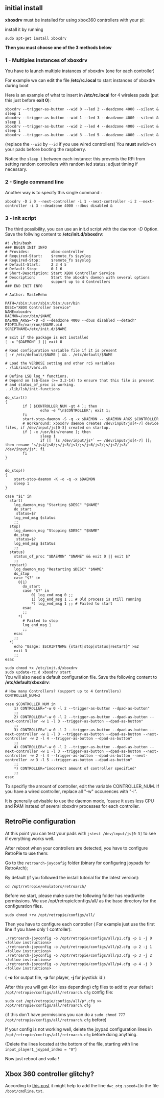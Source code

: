 ## initial install

**xboxdrv** must be installed for using xbox360 controllers with your pi:

install it by running

    sudo apt-get install xboxdrv

**Then you must choose one of the 3 methods below**


### 1 - Multiples instances of xboxdrv

You have to launch multiple instances of xboxdrv (one for each controller)

For example we can edit the file **/etc/rc.local** to start instances of xboxdrv during boot

Here is an example of what to insert in **/etc/rc.local** for 4 wireless pads (put this just before **exit 0**):

    xboxdrv --trigger-as-button --wid 0 --led 2 --deadzone 4000 --silent &
    sleep 1
    xboxdrv --trigger-as-button --wid 1 --led 3 --deadzone 4000 --silent &
    sleep 1
    xboxdrv --trigger-as-button --wid 2 --led 4 --deadzone 4000 --silent &
    sleep 1
    xboxdrv --trigger-as-button --wid 3 --led 5 --deadzone 4000 --silent &

(replace the `--wid` by `--id` if you use wired controllers)
You **must** swich-on your pads before booting the raspberry.

Notice the `sleep 1` between each instance: this prevents the RPi from setting random controllers with random led status; adjust timing if necessary.

### 2 - Single command line

Another way is to specify this single command :

    xboxdrv -D i 0 --next-controller -i 1 --next-controller -i 2 --next-controller -i 3 --deadzone 4000 --dbus disabled &

### 3 - init script

The third possibility, you can use an init.d script with the daemon _-D_ Option. Save the follwing content to **/etc/init.d/xboxdrv**:
```
#! /bin/bash
### BEGIN INIT INFO
# Provides:          xbox-controller
# Required-Start:    $remote_fs $syslog
# Required-Stop:     $remote_fs $syslog
# Default-Start:     2 3 4 5
# Default-Stop:      0 1 6
# Short-Description: Start XBOX Controller Service
# Description:       Start the xboxdrv daemon with several options
#                    support up to 4 Controllers
### END INIT INFO

# Author: MasteRehm

PATH=/sbin:/usr/sbin:/bin:/usr/bin
DESC="XBOX Controller Service"
NAME=xboxdrv
DAEMON=/usr/bin/$NAME
DAEMON_ARGS="-D -d --deadzone 4000 --dbus disabled --detach"
PIDFILE=/var/run/$NAME.pid
SCRIPTNAME=/etc/init.d/$NAME

# Exit if the package is not installed
[ -x "$DAEMON" ] || exit 0

# Read configuration variable file if it is present
[ -r /etc/default/$NAME ] && . /etc/default/$NAME

# Load the VERBOSE setting and other rcS variables
. /lib/init/vars.sh

# Define LSB log_* functions.
# Depend on lsb-base (>= 3.2-14) to ensure that this file is present
# and status_of_proc is working.
. /lib/lsb/init-functions

do_start()
{
        if [ $CONTROLLER_NUM -gt 4 ]; then
                echo -e "\n$CONTROLLER"; exit 1;
        fi
        start-stop-daemon -S -q -x $DAEMON -- $DAEMON_ARGS $CONTROLLER
        # Workaround: xboxdrv daemon creates /dev/input/js[4-7] device files, if /dev/input/js[0-3] created on startup.
        if [ -x /usr/bin/rename ]; then
                sleep 1
                if [[ `ls /dev/input/js*` =~ /dev/input/js[4-7] ]]; then rename 's/js4/js0/;s/js5/js1/;s/js6/js2/;s/js7/js3/' /dev/input/js*; fi
        fi
}


do_stop()
{
    start-stop-daemon -K -o -q -x $DAEMON
    sleep 1
}

case "$1" in
  start)
    log_daemon_msg "Starting $DESC" "$NAME"
    do_start
     status=$?
    log_end_msg $status
    ;;
  stop)
    log_daemon_msg "Stopping $DESC" "$NAME"
    do_stop
     status=$?
    log_end_msg $status
    ;;
  status)
    status_of_proc "$DAEMON" "$NAME" && exit 0 || exit $?
    ;;
  restart)
    log_daemon_msg "Restarting $DESC" "$NAME"
    do_stop
    case "$?" in
      0|1)
        do_start
        case "$?" in
            0) log_end_msg 0 ;;
            1) log_end_msg 1 ;; # Old process is still running
            *) log_end_msg 1 ;; # Failed to start
        esac
        ;;
      *)
        # Failed to stop
        log_end_msg 1
        ;;
    esac
    ;;
  *)
    echo "Usage: $SCRIPTNAME {start|stop|status|restart}" >&2
    exit 3
    ;;
esac
```
`sudo chmod +x /etc/init.d/xboxdrv`  
`sudo update-rc.d xboxdrv start`  
You will also need a default configuration file. Save the following content to **/etc/default/xboxdrv**:
```
# How many Controllers? (support up to 4 Controllers)
CONTROLLER_NUM=2

case $CONTROLLER_NUM in
    1) CONTROLLER="-w 0 -l 2 --trigger-as-button --dpad-as-button"
    ;;
    2) CONTROLLER="-w 0 -l 2 --trigger-as-button --dpad-as-button --next-controller -w 1 -l 3 --trigger-as-button --dpad-as-button"
    ;;
    3) CONTROLLER="-w 0 -l 2 --trigger-as-button --dpad-as-button --next-controller -w 1 -l 3 --trigger-as-button --dpad-as-button --next-controller -w 2 -l 4 --trigger-as-button --dpad-as-button"
    ;;
    4) CONTROLLER="-w 0 -l 2 --trigger-as-button --dpad-as-button --next-controller -w 1 -l 3 --trigger-as-button --dpad-as-button --next-controller -w 2 -l 4 --trigger-as-button --dpad-as-button --next-controller -w 3 -l 5 --trigger-as-button --dpad-as-button"
    ;;
    *) CONTROLLER="incorrect amount of controller specified"
    ;;
esac
```
To specifiy the amount of controller, edit the variable CONTROLLER_NUM. If you have a wired controller, replace all "-w" occurences with "-i".

It is generally advisable to use the daemon mode, 'cause it uses less CPU and RAM instead of several xboxdrv processes for each controller.

## RetroPie configuration

At this point you can test your pads with `jstest /dev/input/js[0-3]` to see if everything works well.

After reboot when your controllers are detected, you have to configure RetroPie to use them:

Go to the `retroarch-joyconfig` folder (binary for configuring joypads for RetroArch);

By default (if you followed the install tutorial for the latest version):

    cd /opt/retropie/emulators/retroarch/

Before we start, please make sure the following folder has read/write permissions.
We use /opt/retropie/configs/all/ as the base directory for the configuration files.

    sudo chmod +rw /opt/retropie/configs/all/

Then you have to configure each controller ( For example just use the first line if you have only 1 controller):

    ./retroarch-joyconfig -o /opt/retropie/configs/all/p1.cfg -p 1 -j 0
    <follow instructions>
    ./retroarch-joyconfig -o /opt/retropie/configs/all/p2.cfg -p 2 -j 1
    <follow instructions>
    ./retroarch-joyconfig -o /opt/retropie/configs/all/p3.cfg -p 3 -j 2
    <follow instructions>
    ./retroarch-joyconfig -o /opt/retropie/configs/all/p4.cfg -p 4 -j 3
    <follow instructions>

( **-o** for output file, **-p** for player, **-j** for joystick id )

After this you will get 4(or less depending) cfg files to add to your default `/opt/retropie/configs/all/retroarch.cfg` config file:

    sudo cat /opt/retropie/configs/all/p*.cfg >> /opt/retropie/configs/all/retroarch.cfg

(if this don't have permissions you can do a `sudo chmod 777 /opt/retropie/configs/all/retroarch.cfg` before)

If your config is not working well, delete the joypad configuration lines in `/opt/retropie/configs/all/retroarch.cfg` before doing anything.

(Delete the lines located at the bottom of the file, starting with line `input_player1_joypad_index = "0"`)

Now just reboot and voila !

## Xbox 360 controller glitchy?

According to [this post](https://github.com/petrockblog/RetroPie-Setup/issues/214#issuecomment-21796016) it might help to add the line ```dwc_otg.speed=1```to the file ```/boot/cmdline.txt```.
